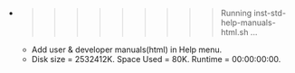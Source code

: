 * >>>>>>>>> Running inst-std-help-manuals-html.sh ...
  * Add user & developer manuals(html) in Help menu.
  * Disk size = 2532412K. Space Used = 80K. Runtime = 00:00:00:00.
